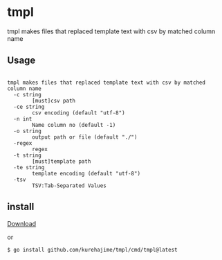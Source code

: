 # tmpl
tmpl makes files that replaced template text with csv by matched column name

## Usage

```

tmpl makes files that replaced template text with csv by matched column name
  -c string
    	[must]csv path
  -ce string
    	csv encoding (default "utf-8")
  -n int
    	Name column no (default -1)
  -o string
    	output path or file (default "./")
  -regex
    	regex
  -t string
    	[must]template path
  -te string
    	template encoding (default "utf-8")
  -tsv
    	TSV:Tab-Separated Values
```

## install

[Download](https://github.com/kurehajime/tmpl/releases)

or 

```
$ go install github.com/kurehajime/tmpl/cmd/tmpl@latest
```
